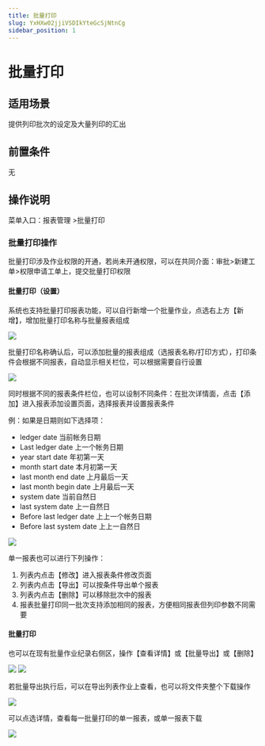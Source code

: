 ```yaml
---
title: 批量打印
slug: YxHXw02jjiVSDIkYteGcSjNtnCg
sidebar_position: 1
---
```



# 批量打印

## 适用场景

提供列印批次的设定及大量列印的汇出

## 前置条件

无

## 操作说明

菜单入口：报表管理 &gt;批量打印

### 批量打印操作

批量打印涉及作业权限的开通，若尚未开通权限，可以在共同介面：审批&gt;新建工单&gt;权限申请工单上，提交批量打印权限

#### 批量打印（设置）

系统也支持批量打印报表功能，可以自行新增一个批量作业，点选右上方【新增】，增加批量打印名称与批量报表组成

<img src="/assets/JcWNbTmB3okxI8xlgLrc4R3DnLc.png"/>

批量打印名称确认后，可以添加批量的报表组成（选报表名称/打印方式），打印条件会根据不同报表，自动显示相关栏位，可以根据需要自行设置

<img src="/assets/W77MbI4ynoxhEkxgELHcuv0Mnkb.png"/>

同时根据不同的报表条件栏位，也可以设制不同条件：在批次详情面，点击【添加】进入报表添加设置页面，选择报表并设置报表条件

 例：如果是日期则如下选择项：

- ledger date    当前帐务日期  
- Last ledger date 上一个帐务日期
- year start date     年初第一天
- month start date    本月初第一天
- last month end date   上月最后一天
- last month begin date 上月最后一天
- system date  当前自然日
- last system date 上一自然日
- Before last ledger date 上上一个帐务日期
- Before last system date 上上一自然日

<img src="/assets/DuqMbYgkpor9scxo4jXc8TG3n1d.png"/>

单一报表也可以进行下列操作：

1. 列表内点击【修改】进入报表条件修改页面
2. 列表内点击【导出】可以按条件导出单个报表
3. 列表内点击【删除】可以移除批次中的报表
4. 报表批量打印同一批次支持添加相同的报表，方便相同报表但列印参数不同需要

#### 批量打印

也可以在现有批量作业纪录右侧区，操作【查看详情】或【批量导出】或【删除】

<img src="/assets/Ee7ob11X3oGckCxZrsDcsIvtnPK.png"/>

<img src="/assets/RmI4bYDYIocBftxKroOcWNSRnpx.png"/>

若批量导出执行后，可以在导出列表作业上查看，也可以将文件夹整个下载操作

<img src="/assets/VeTIbTrEWoi97xxfj1PcUBFqnsh.png"/>

可以点选详情，查看每一批量打印的单一报表，或单一报表下载

<img src="/assets/Ytl6b71WNoExmxxjOGXc8knYnG4.png"/>

